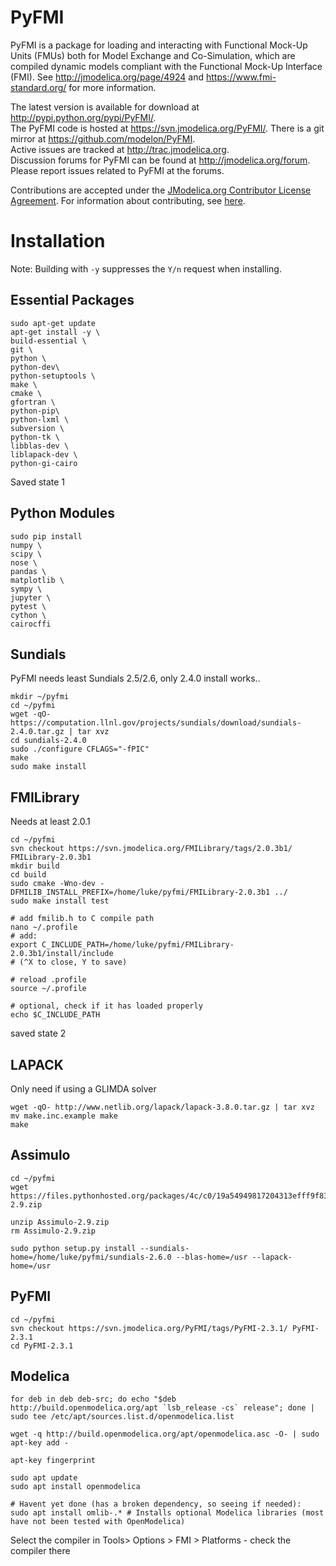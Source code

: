 PyFMI
=====

PyFMI is a package for loading and interacting with Functional Mock-Up Units
(FMUs) both for Model Exchange and Co-Simulation, which are compiled dynamic
models compliant with the Functional Mock-Up Interface (FMI). See
http://jmodelica.org/page/4924 and https://www.fmi-standard.org/ for more
information.

The latest version is available for download at
http://pypi.python.org/pypi/PyFMI/.   
The PyFMI code is hosted at https://svn.jmodelica.org/PyFMI/.
There is a git mirror at https://github.com/modelon/PyFMI.   
Active issues are tracked at http://trac.jmodelica.org.   
Discussion forums for PyFMI can be found at http://jmodelica.org/forum.
Please report issues related to PyFMI at the forums.   

Contributions are accepted under the [JModelica.org Contributor License Agreement](http://www.jmodelica.org/page/14). For information about contributing, see [here](http://jmodelica.org/page/15).

# Installation

Note: Building with ```-y``` suppresses the ```Y/n``` request when installing.

## Essential Packages

```
sudo apt-get update
apt-get install -y \
build-essential \
git \
python \
python-dev\
python-setuptools \
make \
cmake \
gfortran \
python-pip\
python-lxml \
subversion \
python-tk \
libblas-dev \
liblapack-dev \
python-gi-cairo

```
Saved state 1

## Python Modules
```
sudo pip install
numpy \
scipy \
nose \
pandas \
matplotlib \
sympy \
jupyter \
pytest \
cython \
cairocffi
```

## Sundials
PyFMI needs least Sundials 2.5/2.6, only 2.4.0 install works..
```
mkdir ~/pyfmi
cd ~/pyfmi
wget -qO- https://computation.llnl.gov/projects/sundials/download/sundials-2.4.0.tar.gz | tar xvz
cd sundials-2.4.0
sudo ./configure CFLAGS="-fPIC"
make
sudo make install
```

## FMILibrary
Needs at least 2.0.1
```
cd ~/pyfmi
svn checkout https://svn.jmodelica.org/FMILibrary/tags/2.0.3b1/ FMILibrary-2.0.3b1
mkdir build
cd build
sudo cmake -Wno-dev -DFMILIB_INSTALL_PREFIX=/home/luke/pyfmi/FMILibrary-2.0.3b1 ../
sudo make install test

# add fmilib.h to C compile path
nano ~/.profile
# add:
export C_INCLUDE_PATH=/home/luke/pyfmi/FMILibrary-2.0.3b1/install/include
# (^X to close, Y to save)

# reload .profile
source ~/.profile

# optional, check if it has loaded properly
echo $C_INCLUDE_PATH
```
saved state 2

## LAPACK
Only need if using a GLIMDA solver
```
wget -qO- http://www.netlib.org/lapack/lapack-3.8.0.tar.gz | tar xvz
mv make.inc.example make
make
```

## Assimulo
```
cd ~/pyfmi
wget https://files.pythonhosted.org/packages/4c/c0/19a54949817204313efff9f83f1e4a247edebed0a1cc5a317a95d3f374ae/Assimulo-2.9.zip

unzip Assimulo-2.9.zip
rm Assimulo-2.9.zip

sudo python setup.py install --sundials-home=/home/luke/pyfmi/sundials-2.6.0 --blas-home=/usr --lapack-home=/usr

```

## PyFMI

```
cd ~/pyfmi
svn checkout https://svn.jmodelica.org/PyFMI/tags/PyFMI-2.3.1/ PyFMI-2.3.1
cd PyFMI-2.3.1
```

## Modelica
```
for deb in deb deb-src; do echo "$deb http://build.openmodelica.org/apt `lsb_release -cs` release"; done | sudo tee /etc/apt/sources.list.d/openmodelica.list

wget -q http://build.openmodelica.org/apt/openmodelica.asc -O- | sudo apt-key add - 

apt-key fingerprint

sudo apt update
sudo apt install openmodelica

# Havent yet done (has a broken dependency, so seeing if needed):
sudo apt install omlib-.* # Installs optional Modelica libraries (most have not been tested with OpenModelica)
```
Select the compiler in Tools> Options > FMI > Platforms - check the compiler there